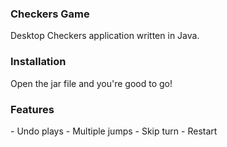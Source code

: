 ### Checkers Game
<hline>
Desktop Checkers application written in Java.

### Installation
<hline>
Open the jar file and you're good to go!

### Features
<hline>
- Undo plays  
- Multiple jumps  
- Skip turn  
- Restart  
